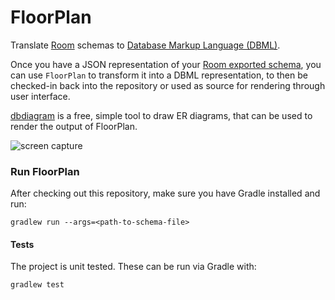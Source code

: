 # FloorPlan

Translate [Room](https://developer.android.com/topic/libraries/architecture/room) schemas to [Database Markup Language (DBML)](https://www.dbml.org/home/).

Once you have a JSON representation of your [Room exported schema](https://developer.android.com/training/data-storage/room/migrating-db-versions#export-schema), you can use `FloorPlan` to transform it into a DBML representation, to then be checked-in back into the repository or used as source for rendering through user interface.

[dbdiagram](https://dbdiagram.io/) is a free, simple tool to draw ER diagrams, that can be used to render the output of FloorPlan.

![screen capture](https://raw.githubusercontent.com/julioz/FloorPlan/master/docs/screencapture.gif)

### Run FloorPlan

After checking out this repository, make sure you have Gradle installed and run:
```
gradlew run --args=<path-to-schema-file>
```

#### Tests

The project is unit tested. These can be run via Gradle with:
```
gradlew test
```

